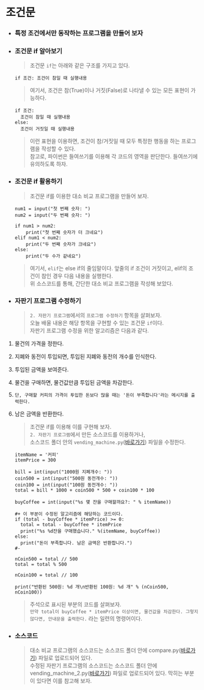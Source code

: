 # 조건문

-   ### 특정 조건에서만 동작하는 프로그램을 만들어 보자

-   ### 조건문 if 알아보기

    > 조건문 `if`는 아래와 같은 구조를 가지고 있다.

    ```{.python}
    if 조건: 조건이 참일 때 실행내용
    ```

    > 여기서, 조건은 참(True)이나 거짓(False)로 나타낼 수 있는 모든 표현이 가능하다.

    ```{.python}
    if 조건:
      조건이 참일 때 실행내용
    else:
      조건이 거짓일 때 실행내용
    ```

    > 이런 표현을 이용하면, 조건이 참/거짓일 때 모두 특정한 행동을 하는 프로그램을 작성할 수 있다.<br>
    > 참고로, 파이썬은 들여쓰기를 이용해 각 코드의 영역을 판단한다. 들여쓰기에 유의하도록 하자.

-   ### 조건문 if 활용하기

    > 조건문 if를 이용한 대소 비교 프로그램을 만들어 보자.

    ```{.python}
    num1 = input("첫 번째 숫자: ")
    num2 = input("두 번째 숫자: ")

    if num1 > num2:
        print("첫 번째 숫자가 더 크네요")
    elif num1 < num2:
        print("두 번째 숫자가 크네요")
    else:
        print("두 수가 같네요")
    ```

    > 여기서, `elif`는 else if의 줄임말이다. 앞줄의 if 조건이 거짓이고, elif의 조건이 참인 경우 다음 내용을 실행한다.<br>
    위 소스코드를 통해, 간단한 대소 비교 프로그램을 작성해 보았다.

-   ### 자판기 프로그램 수정하기

    > `2. 자판기 프로그램`에서의 `프로그램 수정하기` 항목을 살펴보자. <br>
    > 오늘 배울 내용은 해당 항목을 구현할 수 있는 조건문 `if`이다. <br>
    > 자판기 프로그램 수정을 위한 알고리즘은 다음과 같다.

1.  물건의 가격을 정한다.
2.  지폐와 동전이 투입되면, 투입된 지폐와 동전의 개수를 인식한다.
3.  투입된 금액을 보여준다.
4.  물건을 구매하면, 물건값만큼 투입된 금액을 차감한다.
5.  `단, 구매할 커피의 가격이 투입한 돈보다 많을 때는 '돈이 부족합니다'라는 메시지를 출력한다.`
6.  남은 금액을 반환한다.

    > 조건문 if를 이용해 이를 구현해 보자.<br>
    > `2. 자판기 프로그램`에서 만든 소스코드를 이용하거나,<br>
    > 소스코드 폴더 안의 `vending_machine.py`(<a href="https://github.com/boringariel/python/tree/tmp/lecture/vending_machine.py">바로가기</a>) 파일을 수정한다.

    ```{.python}
    itemName = '커피'
    itemPrice = 300

    bill = int(input("1000원 지폐개수: "))
    coin500 = int(input("500원 동전개수: "))
    coin100 = int(input("100원 동전개수: "))
    total = bill * 1000 + coin500 * 500 + coin100 * 100

    buyCoffee = int(input("%s 몇 잔을 구매할까요?: " % itemName))

    #+ 이 부분이 수정된 알고리즘에 해당하는 코드이다.
    if (total - buyCoffee * itemPrice) >= 0:
      total = total - buyCoffee * itemPrice
      print("%s %d잔을 구매했습니다." %(itemName, buyCoffee))
    else:
      print("돈이 부족합니다. 남은 금액은 반환합니다.")
    #-

    nCoin500 = total // 500
    total = total % 500

    nCoin100 = total // 100

    print("반환된 500원: %d 개\n반환된 100원: %d 개" % (nCoin500, nCoin100))
    ```

    > 주석으로 표시된 부분의 코드를 살펴보자.<br>
    > `만약 total이 buyCoffee * itemPrice 이상이면, 물건값을 차감한다. 그렇지 않다면, 안내문을 출력한다.` 라는 일련의 명령어이다.

-   ### 소스코드
    > 대소 비교 프로그램의 소스코드는 소스코드 폴더 안에 compare.py(<a href="https://github.com/boringariel/python/tree/tmp/lecture/compare.py">바로가기</a>) 파일로 업로드되어 있다.<br>
    수정된 자판기 프로그램의 소스코드는 소스코드 폴더 안에 vending_machine_2.py(<a href="https://github.com/boringariel/python/tree/tmp/lecture/vending_machine_2.py">바로가기</a>) 파일로 업로드되어 있다. 막히는 부분이 있다면 이를 참고해 보자.
